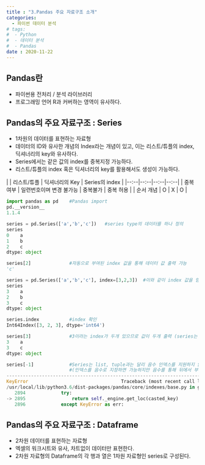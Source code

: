```yaml
---
title : "3.Pandas 주요 자료구조 소개"
categories:
  - 파이썬 데이터 분석
# tags:
#  - Python
#  - 데이터 분석
#  - Pandas
date : 2020-11-22
---
```


Pandas란 
--- 
- 파이썬용 전처리 / 분석 라이브러리  
- 프로그래밍 언어 R과 커버하는 영역이 유사하다.  

Pandas의 주요 자료구조 : Series  
--- 
- 1차원의 데이터를 표현하는 자료형 
- 데이터의 ID와 유사한 개념의 Index라는 개념이 있고, 이는 리스트/튜플의 index, 딕셔너리의 key와 유사하다.  
- Series에서는 같은 값의 index를 중복지정 가능하다.  
- 리스트/튜플의 index 혹은 딕셔너리의 key를 활용해서도 생성이 가능하다. 

| | 리스트/튜플 | 딕셔너리의 Key | Series의 index |
|--:--|--:--|--:--|--:--|
| 중복여부 | 일련번호이며 변경 불가능 | 중복불가 | 중복 허용 |
| 순서 개념 | O | X | O | 

```python 
import pandas as pd    #Pandas import
pd.__version__
1.1.4

series = pd.Series(['a','b','c'])   #series type의 데이터를 하나 정의 
series
0    a
1    b
2    c
dtype: object

series[2]              #자동으로 부여된 index 값을 통해 데이터 값 출력 가능 
'c'

series = pd.Series(['a','b','c'], index=[3,2,3])  #이와 같이 index 값을 임의로 지정해 줄 수 있다. 
series
3    a
2    b
3    c
dtype: object

series.index           #index 확인 
Int64Index([3, 2, 3], dtype='int64')

series[3]              #3이라는 index가 두개 있으므로 값이 두개 출력 (series는 index의 중복을 허용)
3    a
3    c
dtype: object

series[-1]             #Series는 list, tuple과는 달리 음수 인덱스를 지원하지 않는다. (정의된 인덱스만 사용) 
                       #(인덱스를 음수로 지정하면 가능하지만 음수를 통해 뒤에서 부터 값을 가져오는 것은 지원하지 않는다.)
---------------------------------------------------------------------------
KeyError                                  Traceback (most recent call last)
/usr/local/lib/python3.6/dist-packages/pandas/core/indexes/base.py in get_loc(self, key, method, tolerance)
   2894             try:
-> 2895                 return self._engine.get_loc(casted_key)
   2896             except KeyError as err:

```

Pandas의 주요 자료구조 : Dataframe  
--- 
- 2차원 데이터를 표현하는 자료형 
- 엑셀의 워크시트와 유사, 차트없이 데이터만 표현한다. 
- 2차원 자료형의 Dataframe의 각 행과 열은 1차원 자료형인 series로 구성된다.  

```python 


```
